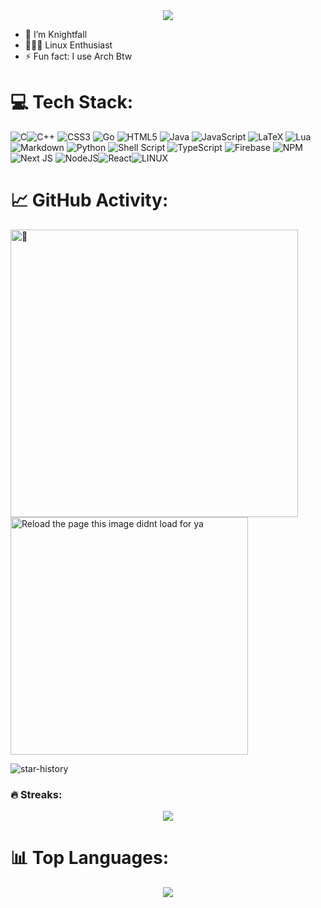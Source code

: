 <div align="center">
  <img src="https://readme-typing-svg.demolab.com?font=Fira+Code&color=1fa351&center=true&vCenter=true&width=800&lines=Hi+there+%F0%9F%91%8B%2C+I+am+Knightfall+;Welcome+to+My+Profile!%2C;Linux+Enthusiast+">
</div>


- 🌱 I’m Knightfall
- 👨🏻‍💻 Linux Enthusiast 
- ⚡ Fun fact: I use Arch Btw 


 # 💻 Tech Stack:
![C](https://img.shields.io/badge/c-%2300599C.svg?style=flat&logo=c&logoColor=white)![C++](https://img.shields.io/badge/c++-%2300599C.svg?style=flat&logo=c%2B%2B&logoColor=white) ![CSS3](https://img.shields.io/badge/css3-%231572B6.svg?style=flat&logo=css3&logoColor=white) ![Go](https://img.shields.io/badge/go-%2300ADD8.svg?style=flat&logo=go&logoColor=white) ![HTML5](https://img.shields.io/badge/html5-%23E34F26.svg?style=flat&logo=html5&logoColor=white) ![Java](https://img.shields.io/badge/java-%23ED8B00.svg?style=flat&logo=java&logoColor=white) ![JavaScript](https://img.shields.io/badge/javascript-%23323330.svg?style=flat&logo=javascript&logoColor=%23F7DF1E) ![LaTeX](https://img.shields.io/badge/latex-%23008080.svg?style=flat&logo=latex&logoColor=white) ![Lua](https://img.shields.io/badge/lua-%232C2D72.svg?style=flat&logo=lua&logoColor=white) ![Markdown](https://img.shields.io/badge/markdown-%23000000.svg?style=flat&logo=markdown&logoColor=white) ![Python](https://img.shields.io/badge/python-3670A0?style=flat&logo=python&logoColor=ffdd54) ![Shell Script](https://img.shields.io/badge/shell_script-%23121011.svg?style=flat&logo=gnu-bash&logoColor=white) ![TypeScript](https://img.shields.io/badge/typescript-%23007ACC.svg?style=flat&logo=typescript&logoColor=white) ![Firebase](https://img.shields.io/badge/firebase-%23039BE5.svg?style=flat&logo=firebase) ![NPM](https://img.shields.io/badge/NPM-%23000000.svg?style=flat&logo=npm&logoColor=white) ![Next JS](https://img.shields.io/badge/Next-black?style=flat&logo=next.js&logoColor=white) ![NodeJS](https://img.shields.io/badge/node.js-6DA55F?style=flat&logo=node.js&logoColor=white)![React](https://img.shields.io/badge/react-%2320232a.svg?style=flat&logo=react&logoColor=%2361DAFB)![LINUX](https://img.shields.io/badge/Linux-FCC624?style=flat&logo=linux&logoColor=black) 

# 📈 GitHub Activity: 

[<img align="" width="460" alt="🦑" src="/github-metrics.svg">](#)
[<img align="" width="380" alt="Reload the page this image didnt load for ya" src="https://metrics.lecoq.io/knightfall01?template=classic&base.header=0&base.activity=0&base.community=0&base.repositories=0&base.metadata=0&isocalendar=1&base=header%2C%20activity%2C%20community%2C%20repositories%2C%20metadata&base.indepth=false&base.hireable=false&base.skip=false&isocalendar=false&isocalendar.duration=half-year&config.timezone=Asia%2FCalcutta">](#)

![star-history](https://api.lucabubi.me/chart?username=knightfallxz&repository=Hyprland-Dots&color=COLOR)

<!-- ![Knightfall's's github activity graph](https://github-readme-activity-graph.cyclic.app/graph?username=knightfall01&theme=github-compact)

<div align="center" alt="Reload the page this image didnt load for ya>
    <img src="https://metrics.lecoq.io/Knightfall01?template=classic&base.header=0&base.activity=0&base.community=0&base.repositories=0&base.metadata=0&languages=1&base=header%2C%20activity%2C%20community%2C%20repositories%2C%20metadata&base.indepth=false&base.hireable=false&base.skip=false&languages=false&languages.ignored=html%20%2C%20css&languages.limit=8&languages.threshold=0%25&languages.other=false&languages.colors=github&languages.sections=most-used&languages.indepth=false&languages.analysis.timeout=15&languages.analysis.timeout.repositories=7.5&languages.categories=markup%2C%20programming&languages.recent.categories=markup%2C%20programming&languages.recent.load=300&languages.recent.days=14&config.timezone=Asia%2FCalcutta">
</div> -->


### 🔥 Streaks:

<div align="center">
    <img src="https://github-readme-streak-stats.herokuapp.com/?user=knightfallxz&theme=tokyonight&hide_border=false">
</div>

# 📊 Top Languages:
<div align="center">
   <img src="https://github-readme-stats.vercel.app/api/top-langs/?username=knightfallxz&theme=tokyonight&show_icons=true&hide_border=false&layout=compact">
</div>
<!-- ![Metrics](https://metrics.lecoq.io/Knightfall01?template=classic&base.header=0&base.activity=0&base.community=0&base.repositories=0&base.metadata=0&isocalendar=1&base=header%2C%20activity%2C%20community%2C%20repositories%2C%20metadata&base.indepth=false&base.hireable=false&base.skip=false&isocalendar=false&isocalendar.duration=half-year&config.timezone=Asia%2FCalcutta) -->
